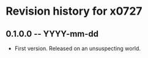 # Revision history for x0727

## 0.1.0.0 -- YYYY-mm-dd

* First version. Released on an unsuspecting world.
